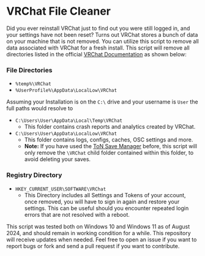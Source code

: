 # VRChat File Cleaner
Did you ever reinstall VRChat just to find out you were still logged in, and your settings have not been reset?
Turns out VRChat stores a bunch of data on your machine that is not removed. You can utilize this script to remove all data associated with VRChat for a fresh install. This script will remove all directories listed in the official [VRChat Documentation](https://docs.vrchat.com/docs/local-vrchat-storage) as shown below:

### File Directories
- `%temp%\VRChat`
- `%UserProfile%\AppData\LocalLow\VRChat`

Assuming your Installation is on the `C:\` drive and your username is `User` the full paths would resolve to
- `C:\Users\User\AppData\Local\Temp\VRChat`
  - This folder contains crash reports and analytics created by VRChat.
- `C:\Users\User\AppData\LocalLow\VRChat`
  - This folder contains logs, configs, caches, OSC settings and more.
  - **Note:** If you have used the [ToN Save Manager](https://github.com/ChrisFeline/ToNSaveManager) before, this script will only remove the `\VRChat` child folder contained within this folder, to avoid deleting your saves.

### Registry Directory
- `HKEY_CURRENT_USER\SOFTWARE\VRChat`
  - This Directory includes all Settings and Tokens of your account, once removed, you will have to sign in again and restore your settings. This can be useful should you encounter repeated login errors that are not resolved with a reboot.

This script was tested both on Windows 10 and Windows 11 as of August 2024, and should remain in working condition for a while. This repository will receive updates when needed.
Feel free to open an issue if you want to report bugs or fork and send a pull request if you want to contribute.
